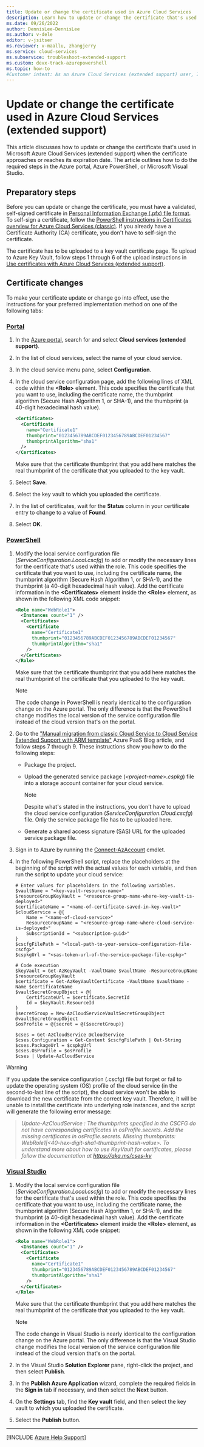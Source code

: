 ```yaml
---
title: Update or change the certificate used in Azure Cloud Services
description: Learn how to update or change the certificate that's used in Azure Cloud Services (extended support). 
ms.date: 09/26/2022
author: DennisLee-DennisLee
ms.author: v-dele
editor: v-jsitser
ms.reviewer: v-maallu, zhangjerry
ms.service: cloud-services
ms.subservice: troubleshoot-extended-support
ms.custom: devx-track-azurepowershell
ms.topic: how-to
#Customer intent: As an Azure Cloud Services (extended support) user, I want to get instructions about how to update or change the certificate that's used so that my cloud application is available to customers with zero or minimal downtime.
---
```


# Update or change the certificate used in Azure Cloud Services (extended support)

This article discusses how to update or change the certificate that's used in Microsoft Azure Cloud Services (extended support) when the certificate approaches or reaches its expiration date. The article outlines how to do the required steps in the Azure portal, Azure PowerShell, or Microsoft Visual Studio.

## Preparatory steps

Before you can update or change the certificate, you must have a validated, self-signed certificate in [Personal Information Exchange (.pfx) file format](/windows-hardware/drivers/install/personal-information-exchange---pfx--files). To self-sign a certificate, follow the [PowerShell instructions in Certificates overview for Azure Cloud Services (classic)](/azure/cloud-services/cloud-services-certs-create#powershell). If you already have a Certificate Authority (CA) certificate, you don't have to self-sign the certificate.

The certificate has to be uploaded to a key vault certificate page. To upload to Azure Key Vault, follow steps 1 through 6 of the upload instructions in [Use certificates with Azure Cloud Services (extended support)](/azure/cloud-services-extended-support/certificates-and-key-vault#upload-a-certificate-to-key-vault).

## Certificate changes

To make your certificate update or change go into effect, use the instructions for your preferred implementation method on one of the following tabs:

### [Portal](#tab/azure-portal)

1. In the [Azure portal](https://portal.azure.com), search for and select **Cloud services (extended support)**.
1. In the list of cloud services, select the name of your cloud service.
1. In the cloud service menu pane, select **Configuration**.
1. In the cloud service configuration page, add the following lines of XML code within the **\<Role>** element. This code specifies the certificate that you want to use, including the certificate name, the thumbprint algorithm (Secure Hash Algorithm 1, or SHA-1), and the thumbprint (a 40-digit hexadecimal hash value).

   ```xml
   <Certificates>
     <Certificate
       name="Certificate1"
       thumbprint="0123456789ABCDEF0123456789ABCDEF01234567"
       thumbprintAlgorithm="sha1"
     />
   </Certificates>
   ```

   Make sure that the certificate thumbprint that you add here matches the real thumbprint of the certificate that you uploaded to the key vault.

1. Select **Save**.
1. Select the key vault to which you uploaded the certificate.
1. In the list of certificates, wait for the **Status** column in your certificate entry to change to a value of **Found**.
1. Select **OK**.

### [PowerShell](#tab/azure-powershell)

1. Modify the local service configuration file (*ServiceConfiguration.Local.cscfg*) to add or modify the necessary lines for the certificate that's used within the role. This code specifies the certificate that you want to use, including the certificate name, the thumbprint algorithm (Secure Hash Algorithm 1, or SHA-1), and the thumbprint (a 40-digit hexadecimal hash value). Add the certificate information in the **\<Certificates>** element inside the **\<Role>** element, as shown in the following XML code snippet:

   ```xml
   <Role name="WebRole1">
     <Instances count="1" />
     <Certificates>
       <Certificate
         name="Certificate1"
         thumbprint="0123456789ABCDEF0123456789ABCDEF01234567"
         thumbprintAlgorithm="sha1"
       />
     </Certificates>
   </Role>
   ```

   Make sure that the certificate thumbprint that you add here matches the real thumbprint of the certificate that you uploaded to the key vault.

   > [!NOTE]
   > The code change in PowerShell is nearly identical to the configuration change on the Azure portal. The only difference is that the PowerShell change modifies the local version of the service configuration file instead of the cloud version that's on the portal.

1. Go to the ["Manual migration from classic Cloud Service to Cloud Service Extended Support with ARM template"](https://techcommunity.microsoft.com/t5/azure-paas-blog/manual-migration-from-classic-cloud-service-to-cloud-service/ba-p/2263817) Azure PaaS Blog article, and follow steps 7 through 9. These instructions show you how to do the following steps:

   - Package the project.
   - Upload the generated service package (*\<project-name>.cspkg*) file into a storage account container for your cloud service.

     > [!NOTE]
     > Despite what's stated in the instructions, you don't have to upload the cloud service configuration (*ServiceConfiguration.Cloud.cscfg*) file. Only the service package file has to be uploaded here.

   - Generate a shared access signature (SAS) URL for the uploaded service package file.

1. Sign in to Azure by running the [Connect-AzAccount](/powershell/module/az.accounts/connect-azaccount) cmdlet.
1. In the following PowerShell script, replace the placeholders at the beginning of the script with the actual values for each variable, and then run the script to update your cloud service:

   ```azurepowershell
   # Enter values for placeholders in the following variables.
   $vaultName = "<key-vault-resource-name>"
   $resourceGroupKeyVault = "<resource-group-name-where-key-vault-is-deployed>"
   $certificateName = "<name-of-certificate-saved-in-key-vault>"
   $cloudService = @{
       Name = "<name-of-cloud-service>"
       ResourceGroupName = "<resource-group-name-where-cloud-service-is-deployed>"
       SubscriptionId = "<subscription-guid>"
   }
   $cscfgFilePath = "<local-path-to-your-service-configuration-file-cscfg>"
   $cspkgUrl = "<sas-token-url-of-the-service-package-file-cspkg>"

   # Code execution
   $keyVault = Get-AzKeyVault -VaultName $vaultName -ResourceGroupName $resourceGroupKeyVault
   $certificate = Get-AzKeyVaultCertificate -VaultName $vaultName -Name $certificateName
   $vaultSecretGroupObject = @{
       CertificateUrl = $certificate.SecretId
       Id = $keyVault.ResourceId
   }
   $secretGroup = New-AzCloudServiceVaultSecretGroupObject @vaultSecretGroupObject
   $osProfile = @{secret = @($secretGroup)}

   $cses = Get-AzCloudService @cloudService
   $cses.Configuration = Get-Content $cscfgFilePath | Out-String
   $cses.PackageUrl = $cspkgUrl
   $cses.OSProfile = $osProfile
   $cses | Update-AzCloudService
   ```

> [!WARNING]
> If you update the service configuration (.cscfg) file but forget or fail to update the operating system (OS) profile of the cloud service (in the second-to-last line of the script), the cloud service won't be able to download the new certificate from the correct key vault. Therefore, it will be unable to install the certificate into underlying role instances, and the script will generate the following error message:
>
> > *Update-AzCloudService : The thumbprints specified in the CSCFG do not have corresponding certificates in osProfile.secrets. Add the missing certificates in osProfile.secrets. Missing thumbprints: WebRole1|\<40-hex-digit-sha1-thumbprint-hash-value>. To understand more about how to use KeyVault for certificates, please follow the documentation at <https://aka.ms/cses-kv>*

### [Visual Studio](#tab/visual-studio)

1. Modify the local service configuration file (*ServiceConfiguration.Local.cscfg*) to add or modify the necessary lines for the certificate that's used within the role. This code specifies the certificate that you want to use, including the certificate name, the thumbprint algorithm (Secure Hash Algorithm 1, or SHA-1), and the thumbprint (a 40-digit hexadecimal hash value). Add the certificate information in the **\<Certificates>** element inside the **\<Role>** element, as shown in the following XML code snippet:

   ```xml
   <Role name="WebRole1">
     <Instances count="1" />
     <Certificates>
       <Certificate
         name="Certificate1"
         thumbprint="0123456789ABCDEF0123456789ABCDEF01234567"
         thumbprintAlgorithm="sha1"
       />
     </Certificates>
   </Role>
   ```

   Make sure that the certificate thumbprint that you add here matches the real thumbprint of the certificate that you uploaded to the key vault.

   > [!NOTE]
   > The code change in Visual Studio is nearly identical to the configuration change on the Azure portal. The only difference is that the Visual Studio change modifies the local version of the service configuration file instead of the cloud version that's on the portal.

1. In the Visual Studio **Solution Explorer** pane, right-click the project, and then select **Publish**.
1. In the **Publish Azure Application** wizard, complete the required fields in the **Sign in** tab if necessary, and then select the **Next** button.
1. On the **Settings** tab, find the **Key vault** field, and then select the key vault to which you uploaded the certificate.
1. Select the **Publish** button.

---

[!INCLUDE [Azure Help Support](../../includes/azure-help-support.md)]
